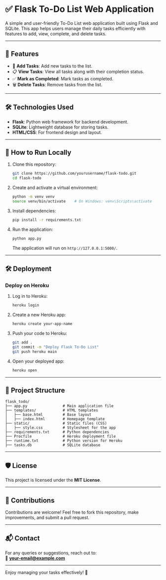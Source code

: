 # ✅ Flask To-Do List Web Application  

A simple and user-friendly To-Do List web application built using Flask and SQLite. This app helps users manage their daily tasks efficiently with features to add, view, complete, and delete tasks.  

---

## 🎯 Features  
- 📝 **Add Tasks**: Add new tasks to the list.  
- 📋 **View Tasks**: View all tasks along with their completion status.  
- ✅ **Mark as Completed**: Mark tasks as completed.  
- 🗑️ **Delete Tasks**: Remove tasks from the list.  

---

## 🛠️ Technologies Used  
- **Flask**: Python web framework for backend development.  
- **SQLite**: Lightweight database for storing tasks.  
- **HTML/CSS**: For frontend design and layout.  

---

## 🚀 How to Run Locally  

1. Clone this repository:  
   ```bash
   git clone https://github.com/yourusername/flask-todo.git
   cd flask-todo
   ```

2. Create and activate a virtual environment:  
   ```bash
   python -m venv venv
   source venv/bin/activate    # On Windows: venv\Scripts\activate
   ```

3. Install dependencies:  
   ```bash
   pip install -r requirements.txt
   ```

4. Run the application:  
   ```bash
   python app.py
   ```
   The application will run on `http://127.0.0.1:5000/`.

---

## 🛠️ Deployment  

### Deploy on Heroku  

1. Log in to Heroku:  
   ```bash
   heroku login
   ```

2. Create a new Heroku app:  
   ```bash
   heroku create your-app-name
   ```

3. Push your code to Heroku:  
   ```bash
   git add .
   git commit -m "Deploy Flask To-Do List"
   git push heroku main
   ```

4. Open your deployed app:  
   ```bash
   heroku open
   ```

---

## 📂 Project Structure  
```
flask_todo/
├── app.py                # Main application file
├── templates/            # HTML templates
│   ├── base.html         # Base layout
│   ├── index.html        # Homepage template
├── static/               # Static files (CSS)
│   ├── style.css         # Stylesheet for the app
├── requirements.txt      # Python dependencies
├── Procfile              # Heroku deployment file
├── runtime.txt           # Python version for Heroku
├── tasks.db              # SQLite database
```

---

## 🛡️ License  
This project is licensed under the **MIT License**.  

---

## 🤝 Contributions  
Contributions are welcome! Feel free to fork this repository, make improvements, and submit a pull request.  

---

## 📬 Contact  
For any queries or suggestions, reach out to:  
📧 **your-email@example.com**

---

Enjoy managing your tasks effectively! 🚀  
